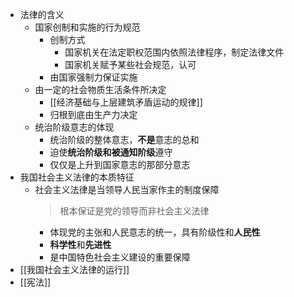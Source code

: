 - 法律的含义
	- 国家创制和实施的行为规范
		- 创制方式
			- 国家机关在法定职权范围内依照法律程序，制定法律文件
			- 国家机关赋予某些社会规范，认可
		- 由国家强制力保证实施
	- 由一定的社会物质生活条件所决定
		- [[经济基础与上层建筑矛盾运动的规律]]
		- 归根到底由生产力决定
	- 统治阶级意志的体现
		- 统治阶级的整体意志，**不是**意志的总和
		- 迫使**统治阶级和被通知阶级**遵守
		- 仅仅是上升到国家意志的那部分意志
- 我国社会主义法律的本质特征
	- 社会主义法律是当领导人民当家作主的制度保障
	  > 根本保证是党的领导而非社会主义法律
		- 体现党的主张和人民意志的统一，具有阶级性和**人民性**
		- **科学性**和**先进性**
		- 是中国特色社会主义建设的重要保障
- [[我国社会主义法律的运行]]
- [[宪法]]